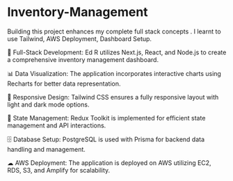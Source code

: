 # Inventory-Management
Building this project enhances my complete full stack concepts . I learnt to use Tailwind, AWS Deployment, Dashboard Setup.  

🚀 Full-Stack Development: Ed R utilizes Next.js, React, and Node.js to create a comprehensive inventory management dashboard.

📊 Data Visualization: The application incorporates interactive charts using Recharts for better data representation.

🎨 Responsive Design: Tailwind CSS ensures a fully responsive layout with light and dark mode options.

🔄 State Management: Redux Toolkit is implemented for efficient state management and API interactions.

🗄 Database Setup: PostgreSQL is used with Prisma for backend data handling and management.

☁ AWS Deployment: The application is deployed on AWS utilizing EC2, RDS, S3, and Amplify for scalability.

